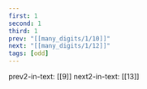 ```yaml
---
first: 1
second: 1
third: 1
prev: "[[many_digits/1/10]]"
next: "[[many_digits/1/12]]"
tags: [odd]
---
```

prev2-in-text: [[9]]
next2-in-text: [[13]]

